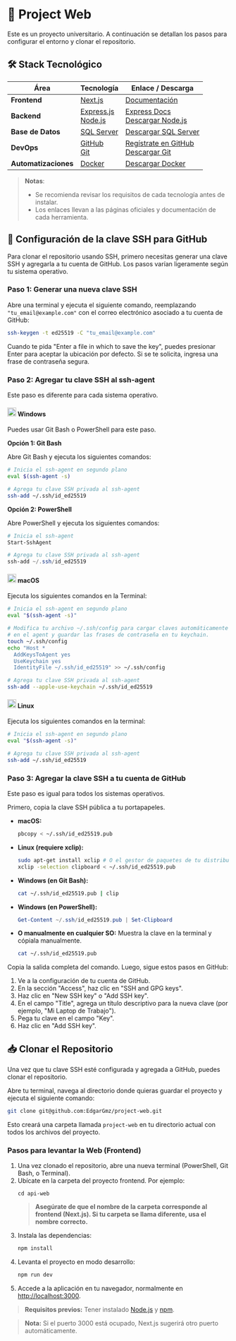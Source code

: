 # 🚀 Project Web

  Este es un proyecto universitario. A continuación se detallan los pasos para configurar el entorno y clonar el repositorio.

## 🛠️ Stack Tecnológico

| Área                | Tecnología  | Enlace / Descarga |
|---------------------|-------------|-------------------|
| **Frontend**        | [Next.js](https://nextjs.org/) | [Documentación](https://nextjs.org/docs) |
| **Backend**         | [Express.js](https://expressjs.com/) <br> [Node.js](https://nodejs.org/) | [Express Docs](https://expressjs.com/en/starter/installing.html) <br> [Descargar Node.js](https://nodejs.org/en/download/) |
| **Base de Datos**   | [SQL Server](https://www.microsoft.com/en-us/sql-server/sql-server-downloads) | [Descargar SQL Server](https://www.microsoft.com/en-us/sql-server/sql-server-downloads) |
| **DevOps**          | [GitHub](https://github.com/) <br> [Git](https://git-scm.com/) | [Regístrate en GitHub](https://github.com/join) <br> [Descargar Git](https://git-scm.com/downloads) |
| **Automatizaciones**| [Docker](https://www.docker.com/) | [Descargar Docker](https://www.docker.com/products/docker-desktop/) |

> **Notas**:
> - Se recomienda revisar los requisitos de cada tecnología antes de instalar.
> - Los enlaces llevan a las páginas oficiales y documentación de cada herramienta.

## 🔑 Configuración de la clave SSH para GitHub

  Para clonar el repositorio usando SSH, primero necesitas generar una clave SSH y agregarla a tu cuenta de GitHub. Los pasos varían ligeramente según tu        sistema operativo.

### Paso 1: Generar una nueva clave SSH

  Abre una terminal y ejecuta el siguiente comando, reemplazando `"tu_email@example.com"` con el correo electrónico asociado a tu cuenta de GitHub:

  ```bash
  ssh-keygen -t ed25519 -C "tu_email@example.com"
  ```

  Cuando te pida "Enter a file in which to save the key", puedes presionar Enter para aceptar la ubicación por defecto. Si se te solicita, ingresa una frase de contraseña segura.

### Paso 2: Agregar tu clave SSH al ssh-agent

  Este paso es diferente para cada sistema operativo.

#### <img src="https://cdn.jsdelivr.net/gh/devicons/devicon/icons/windows8/windows8-original.svg" width="20" height="20"/> Windows

  Puedes usar Git Bash o PowerShell para este paso.

  **Opción 1: Git Bash**

  Abre Git Bash y ejecuta los siguientes comandos:

  ```bash
  # Inicia el ssh-agent en segundo plano
  eval $(ssh-agent -s)
  
  # Agrega tu clave SSH privada al ssh-agent
  ssh-add ~/.ssh/id_ed25519
  ```

  **Opción 2: PowerShell**

  Abre PowerShell y ejecuta los siguientes comandos:

  ```powershell
  # Inicia el ssh-agent
  Start-SshAgent
  
  # Agrega tu clave SSH privada al ssh-agent
  ssh-add ~/.ssh/id_ed25519
  ```

#### <img src="https://cdn.jsdelivr.net/gh/devicons/devicon/icons/apple/apple-original.svg" width="20" height="20"/> macOS

  Ejecuta los siguientes comandos en la Terminal:

  ```bash
  # Inicia el ssh-agent en segundo plano
  eval "$(ssh-agent -s)"
  
  # Modifica tu archivo ~/.ssh/config para cargar claves automáticamente
  # en el agent y guardar las frases de contraseña en tu keychain.
  touch ~/.ssh/config
  echo "Host *
    AddKeysToAgent yes
    UseKeychain yes
    IdentityFile ~/.ssh/id_ed25519" >> ~/.ssh/config
  
  # Agrega tu clave SSH privada al ssh-agent
  ssh-add --apple-use-keychain ~/.ssh/id_ed25519
  ```

#### <img src="https://cdn.jsdelivr.net/gh/devicons/devicon/icons/linux/linux-original.svg" width="20" height="20"/> Linux

  Ejecuta los siguientes comandos en la terminal:

  ```bash
  # Inicia el ssh-agent en segundo plano
  eval "$(ssh-agent -s)"
  
  # Agrega tu clave SSH privada al ssh-agent
  ssh-add ~/.ssh/id_ed25519
  ```

### Paso 3: Agregar la clave SSH a tu cuenta de GitHub

  Este paso es igual para todos los sistemas operativos.

  Primero, copia la clave SSH pública a tu portapapeles.

-   **macOS:**
    ```bash
    pbcopy < ~/.ssh/id_ed25519.pub
    ```
-   **Linux (requiere xclip):**
    ```bash
    sudo apt-get install xclip # O el gestor de paquetes de tu distribución
    xclip -selection clipboard < ~/.ssh/id_ed25519.pub
    ```
-   **Windows (en Git Bash):**
    ```bash
    cat ~/.ssh/id_ed25519.pub | clip
    ```
-   **Windows (en PowerShell):**
    ```powershell
    Get-Content ~/.ssh/id_ed25519.pub | Set-Clipboard
    ```
-   **O manualmente en cualquier SO:** Muestra la clave en la terminal y cópiala manualmente.
    ```bash
    cat ~/.ssh/id_ed25519.pub
    ```

Copia la salida completa del comando. Luego, sigue estos pasos en GitHub:

  1.  Ve a la configuración de tu cuenta de GitHub.
  2.  En la sección "Access", haz clic en "SSH and GPG keys".
  3.  Haz clic en "New SSH key" o "Add SSH key".
  4.  En el campo "Title", agrega un título descriptivo para la nueva clave (por ejemplo, "Mi Laptop de Trabajo").
  5.  Pega tu clave en el campo "Key".
  6.  Haz clic en "Add SSH key".

## 📥 Clonar el Repositorio

  Una vez que tu clave SSH esté configurada y agregada a GitHub, puedes clonar el repositorio.

  Abre tu terminal, navega al directorio donde quieras guardar el proyecto y ejecuta el siguiente comando:

  ```bash
  git clone git@github.com:EdgarGmz/project-web.git
  ```

  Esto creará una carpeta llamada `project-web` en tu directorio actual con todos los archivos del proyecto.

### Pasos para levantar la Web (Frontend)

1. Una vez clonado el repositorio, abre una nueva terminal (PowerShell, Git Bash, o Terminal).
2. Ubícate en la carpeta del proyecto frontend. Por ejemplo:
    ```terminal
    cd api-web
    ```
    > **Asegúrate de que el nombre de la carpeta corresponde al frontend (Next.js). Si tu carpeta se llama diferente, usa el nombre correcto.**
3. Instala las dependencias:
    ```bash
    npm install
    ```
4. Levanta el proyecto en modo desarrollo:
    ```bash
    npm run dev
    ```
5. Accede a la aplicación en tu navegador, normalmente en [http://localhost:3000](http://localhost:3000).

> **Requisitos previos:** Tener instalado [Node.js](https://nodejs.org/en/download/) y [npm](https://docs.npmjs.com/downloading-and-installing-node-js-and-npm).

> **Nota:** Si el puerto 3000 está ocupado, Next.js sugerirá otro puerto automáticamente.
    
